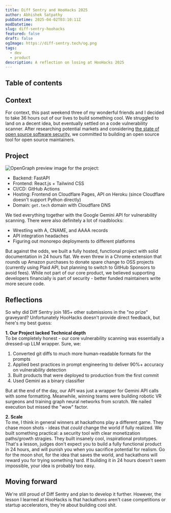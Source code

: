 ```yaml
---
title: Diff Sentry and HooHacks 2025
author: Abhishek Satpathy
pubDatetime: 2025-04-02T03:10:11Z
modDatetime: 
slug: diff-sentry-hoohacks
featured: false
draft: false
ogImage: https://diff-sentry.tech/og.png
tags:
  - dev
  - product
description: A reflection on losing at HooHacks 2025
---
```


## Table of contents

## Context  
For context, this past weekend three of my wonderful friends and I decided to take 36 hours out of our lives to build something cool. We struggled to land on a decent idea, but eventually settled on a code vulnerability scanner. After researching potential markets and considering [the state of open source software security](https://4008838.fs1.hubspotusercontent-na1.net/hubfs/4008838/2024-tidelift-state-of-the-open-source-maintainer-report.pdf), we committed to building an open source tool for open source maintainers.

## Project  
![OpenGraph preview image for the project](@/assets/images/og.png):  
- Backend: FastAPI  
- Frontend: React.js + Tailwind CSS  
- CI/CD: GitHub Actions  
- Hosting: Frontend on Cloudflare Pages, API on Heroku (since Cloudflare doesn't support Python directly)  
- Domain: `get.tech` domain with Cloudflare DNS  

We tied everything together with the Google Gemini API for vulnerability scanning. There were also definitely a lot of roadblocks:  
- Wrestling with A, CNAME, and AAAA records
- API integration headaches  
- Figuring out monorepo deployments to different platforms  

But against the odds, we built a fully hosted, functional project with solid documentation in 24 hours flat. We even threw in a Chrome extension that rounds up Amazon purchases to donate spare change to OSS projects (currently using Plaid API, but planning to switch to GitHub Sponsors to avoid fees). While not part of our core product, we believed supporting developers financially is part of security - better funded maintainers write more secure code.

## Reflections  
So why did Diff Sentry join 185+ other submissions in the "no prize" graveyard? Unfortunately HooHacks doesn't provide direct feedback, but here's my best guess:

**1. Our Project lacked Technical depth**  
To be completely honest - our core vulnerability scanning was essentially a dressed-up LLM wrapper. Sure, we:  
1. Converted git diffs to much more human-readable formats for the prompts
2. Applied best practices in prompt engineering to deliver 90%+ accuracy on vulnerability detection
3. Built products that were deployed to production from the first commit
4. Used Gemini as a binary classifier  

But at the end of the day, our API was just a wrapper for Gemini API calls with some formatting. Meanwhile, winning teams were building robotic VR surgeons and training graph neural networks from scratch. We nailed execution but missed the "wow" factor.

**2. Scale**  
To me, I think in general winners at hackathons play a different game. They chase moon shots - ideas that *could* change the world if fully realized. We built something practical: a security tool with clear monetization paths/growth stragies. They built insanely cool, inspirational prototypes. That's a lesson, judges don't expect you to build a fully functional product in 24 hours, and will punish you when you sacrifice potential for realism. Go for the moon shot, for the idea that saves the world, and hackathons will reward you for trying something hard. If building it in 24 hours doesn't seem impossible, your idea is probably too easy.

## Moving forward
We're still proud of Diff Sentry and plan to develop it further. However, the lesson I learned at HooHacks is that hackathons aren't case competitions or startup accelerators, they're about building cool shit.
